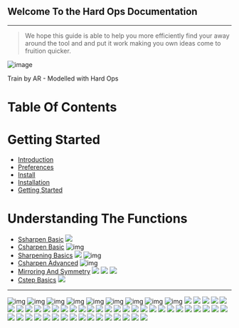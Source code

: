 ## Welcome To the Hard Ops Documentation
***

>We hope this guide is able to help you more efficiently find your away around the
tool and and put it work making you own ideas come to fruition quicker.

![image](https://raw.githubusercontent.com/mx1001/hardops_manual/master/docs/img/AR-Train3.png)

Train by AR - Modelled with Hard Ops

# Table Of Contents

# Getting Started
- [Introduction](intro)
- [Preferences](addon)
- [Install](install)
- [Installation](installation)
- [Getting Started](getstarted)


# Understanding The Functions
- [Ssharpen Basic](ssharpen) ![](https://raw.githubusercontent.com/mx1001/hardops_manual/master/docs/Hops/menus/img\icons\Ssharpen.png)
- [Csharpen Basic](csharpen) ![img](https://raw.githubusercontent.com/mx1001/hardops_manual/master/docs/Hops/menus/img\icons\CSharpen.png)
- [Sharpening Basics](sharpening_basics) ![](https://raw.githubusercontent.com/mx1001/hardops_manual/master/docs/Hops/menus/img\icons\Ssharpen.png) ![img](https://raw.githubusercontent.com/mx1001/hardops_manual/master/docs/Hops/menus/img\icons\CSharpen.png) 
- [Csharpen Advanced](csharp_adv1) ![img](https://raw.githubusercontent.com/mx1001/hardops_manual/master/docs/Hops/menus/img\icons\CSharpen.png)
- [Mirroring And Symmetry](mirror_symmetry.html) ![](https://raw.githubusercontent.com/mx1001/hardops_manual/master/docs/Hops/menus/img\icons\Xslap.png) ![](https://raw.githubusercontent.com/mx1001/hardops_manual/master/docs/Hops/menus/img\icons\Yslap.png) ![](https://raw.githubusercontent.com/mx1001/hardops_manual/master/docs/Hops/menus/img\icons\Zslap.png)
- [Cstep Basics](cstep.html) ![](https://raw.githubusercontent.com/mx1001/hardops_manual/master/docs/Hops/menus/img\icons\Cstep.png)



___

![img](https://raw.githubusercontent.com/mx1001/hardops_manual/master/docs/Hops/menus/img\icons\AdjustBevel.png)
![img](https://raw.githubusercontent.com/mx1001/hardops_manual/master/docs/Hops/menus/img\icons\Applyall.png)
![img](https://raw.githubusercontent.com/mx1001/hardops_manual/master/docs/Hops/menus/img\icons\ATwist360.png)
![img](https://raw.githubusercontent.com/mx1001/hardops_manual/master/docs/Hops/menus/img\icons\Bboxoff.png)
![img](https://raw.githubusercontent.com/mx1001/hardops_manual/master/docs/Hops/menus/img\icons\BoxCutter.png)
![img](https://raw.githubusercontent.com/mx1001/hardops_manual/master/docs/Hops/menus/img\icons\CircleSetup.png)
![img](https://raw.githubusercontent.com/mx1001/hardops_manual/master/docs/Hops/menus/img\icons\CleansharpsE.png)
![img](https://raw.githubusercontent.com/mx1001/hardops_manual/master/docs/Hops/menus/img\icons\ClearSharps.png)
![img](https://raw.githubusercontent.com/mx1001/hardops_manual/master/docs/Hops/menus/img\icons\CSharpen.png)
![](https://raw.githubusercontent.com/mx1001/hardops_manual/master/docs/Hops/menus/img\icons\Cslice.png)
![](https://raw.githubusercontent.com/mx1001/hardops_manual/master/docs/Hops/menus/img\icons\Csplit.png)
![](https://raw.githubusercontent.com/mx1001/hardops_manual/master/docs/Hops/menus/img\icons\CST.png)
![](https://raw.githubusercontent.com/mx1001/hardops_manual/master/docs/Hops/menus/img\icons\Cstep-OLD.png)
![](https://raw.githubusercontent.com/mx1001/hardops_manual/master/docs/Hops/menus/img\icons\Cstep.png)
![](https://raw.githubusercontent.com/mx1001/hardops_manual/master/docs/Hops/menus/img\icons\CStepAR.png)
![](https://raw.githubusercontent.com/mx1001/hardops_manual/master/docs/Hops/menus/img\icons\CUnwrap.png)
![](https://raw.githubusercontent.com/mx1001/hardops_manual/master/docs/Hops/menus/img\icons\Diagonal.png)
![](https://raw.githubusercontent.com/mx1001/hardops_manual/master/docs/Hops/menus/img\icons\Easylattice.png)
![](https://raw.githubusercontent.com/mx1001/hardops_manual/master/docs/Hops/menus/img\icons\EdgeRingPanel.png)
![](https://raw.githubusercontent.com/mx1001/hardops_manual/master/docs/Hops/menus/img\icons\FaceGrate.png)
![](https://raw.githubusercontent.com/mx1001/hardops_manual/master/docs/Hops/menus/img\icons\FaceKnurl.png)
![](https://raw.githubusercontent.com/mx1001/hardops_manual/master/docs/Hops/menus/img\icons\FacePanel.png)
![](https://raw.githubusercontent.com/mx1001/hardops_manual/master/docs/Hops/menus/img\icons\Frame.png)
![](https://raw.githubusercontent.com/mx1001/hardops_manual/master/docs/Hops/menus/img\icons\GUI.png)
![](https://raw.githubusercontent.com/mx1001/hardops_manual/master/docs/Hops/menus/img\icons\HardOps.png)
![](https://raw.githubusercontent.com/mx1001/hardops_manual/master/docs/Hops/menus/img\icons\History.png)
![](https://raw.githubusercontent.com/mx1001/hardops_manual/master/docs/Hops/menus/img\icons\Insert.png)
![](https://raw.githubusercontent.com/mx1001/hardops_manual/master/docs/Hops/menus/img\icons\MakeSharpE.png)
![](https://raw.githubusercontent.com/mx1001/hardops_manual/master/docs/Hops/menus/img\icons\Merge.png)
![](https://raw.githubusercontent.com/mx1001/hardops_manual/master/docs/Hops/menus/img\icons\MHelper.png)
![](https://raw.githubusercontent.com/mx1001/hardops_manual/master/docs/Hops/menus/img\icons\Mira.png)
![](https://raw.githubusercontent.com/mx1001/hardops_manual/master/docs/Hops/menus/img\icons\Ngons.png)
![](https://raw.githubusercontent.com/mx1001/hardops_manual/master/docs/Hops/menus/img\icons\NGui.png)
![](https://raw.githubusercontent.com/mx1001/hardops_manual/master/docs/Hops/menus/img\icons\Noicon.png)
![](https://raw.githubusercontent.com/mx1001/hardops_manual/master/docs/Hops/menus/img\icons\NthCircle.png)
![](https://raw.githubusercontent.com/mx1001/hardops_manual/master/docs/Hops/menus/img\icons\Pizzaops.png)
![](https://raw.githubusercontent.com/mx1001/hardops_manual/master/docs/Hops/menus/img\icons\PUnwrap.png)
![](https://raw.githubusercontent.com/mx1001/hardops_manual/master/docs/Hops/menus/img\icons\Qarray.png)
![](https://raw.githubusercontent.com/mx1001/hardops_manual/master/docs/Hops/menus/img\icons\QGui.png)
![](https://raw.githubusercontent.com/mx1001/hardops_manual/master/docs/Hops/menus/img\icons\ReBool.png)
![](https://raw.githubusercontent.com/mx1001/hardops_manual/master/docs/Hops/menus/img\icons\RenderSet1.png)
![](https://raw.githubusercontent.com/mx1001/hardops_manual/master/docs/Hops/menus/img\icons\RGui.png)
![](https://raw.githubusercontent.com/mx1001/hardops_manual/master/docs/Hops/menus/img\icons\Ruler.png)
![](https://raw.githubusercontent.com/mx1001/hardops_manual/master/docs/Hops/menus/img\icons\SCleanRecenter.png)
![](https://raw.githubusercontent.com/mx1001/hardops_manual/master/docs/Hops/menus/img\icons\SetFrame.png)
![](https://raw.githubusercontent.com/mx1001/hardops_manual/master/docs/Hops/menus/img\icons\ShowNgonsTris.png)
![](https://raw.githubusercontent.com/mx1001/hardops_manual/master/docs/Hops/menus/img\icons\Ssharpen.png)
![](https://raw.githubusercontent.com/mx1001/hardops_manual/master/docs/Hops/menus/img\icons\Sstep.png)
![](https://raw.githubusercontent.com/mx1001/hardops_manual/master/docs/Hops/menus/img\icons\Tris.png)
![](https://raw.githubusercontent.com/mx1001/hardops_manual/master/docs/Hops/menus/img\icons\Tsharpen.png)
![](https://raw.githubusercontent.com/mx1001/hardops_manual/master/docs/Hops/menus/img\icons\Tthick.png)
![](https://raw.githubusercontent.com/mx1001/hardops_manual/master/docs/Hops/menus/img\icons\Viewport.png)
![](https://raw.githubusercontent.com/mx1001/hardops_manual/master/docs/Hops/menus/img\icons\Xslap.png)
![](https://raw.githubusercontent.com/mx1001/hardops_manual/master/docs/Hops/menus/img\icons\Yslap.png)
![](https://raw.githubusercontent.com/mx1001/hardops_manual/master/docs/Hops/menus/img\icons\Zslap.png)
